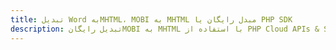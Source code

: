 ---title: تبدیل Word بهMHTML، MOBI به MHTML مبدل رایگان یا PHP SDKdescription: تبدیل رایگانMOBI به MHTML با استفاده از PHP Cloud APIs & SDK. همچنین اسناد Microsoft Word و OpenOffice را در Cloud ایجاد، ویرایش و رندر کنید.---